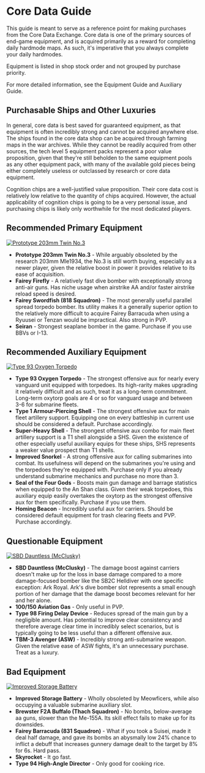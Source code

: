 # Core Data Guide
This guide is meant to serve as a reference point for making purchases from the Core Data Exchange. Core data is one of the primary sources of end-game equipment, and is acquired primarily as a reward for completing daily hardmode maps. As such, it's imperative that you always complete your daily hardmodes.

Equipment is listed in shop stock order and not grouped by purchase priority.

For more detailed information, see the Equipment Guide and Auxiliary Guide.

## Purchasable Ships and Other Luxuries
In general, core data is best saved for guaranteed equipment, as that equipment is often incredibly strong and cannot be acquired anywhere else. The ships found in the core data shop can be acquired through farming maps in the war archives. While they cannot be readily acquired from other sources, the tech level 5 equipment packs represent a poor value proposition, given that they're still beholden to the same equipment pools as any other equipment pack, with many of the available gold pieces being either completely useless or outclassed by research or core data equipment.

Cognition chips are a well-justified value proposition. Their core data cost is relatively low relative to the quantity of chips acquired. However, the actual applicability of cognition chips is going to be a very personal issue, and purchasing chips is likely only worthwhile for the most dedicated players.

## Recommended Primary Equipment
[![Prototype 203mm Twin No.3]()]()
 - **Prototype 203mm Twin No.3** - While arguably obsoleted by the research 203mm Mle1934, the No.3 is still worth buying, especially as a newer player, given the relative boost in power it provides relative to its ease of acquisition.
 - **Fairey Firefly** - A relatively fast dive bomber with exceptionally strong anti-air guns. Has niche usage when airstrike AA and/or faster airstrike reload speed is desired.
 - **Fairey Swordfish (818 Squadron)** - The most generally useful parallel spread torpedo bomber. Its utility makes it a generally superior option to the relatively more difficult to acquire Fairey Barracuda when using a Ryuusei or Tenzan would be impractical. Also strong in PVP.
 - **Seiran** - Strongest seaplane bomber in the game. Purchase if you use BBVs or I-13.

## Recommended Auxiliary Equipment
[![Type 93 Oxygen Torpedo]()]()
 - **Type 93 Oxygen Torpedo** - The strongest offensive aux for nearly every vanguard unit equipped with torpedoes. Its high-rarity makes upgrading it relatively difficult and as such, treat it as a long-term commitment. Long-term oxytorp goals are 4 or so for vanguard usage and between 3-6 for submarine fleets.
 - **Type 1 Armour-Piercing Shell** - The strongest offensive aux for main fleet artillery support. Equipping one on every battleship in current use should be considered a default. Purchase accordingly.
 - **Super-Heavy Shell** - The strongest offensive aux combo for main fleet artillery support is a T1 shell alongside a SHS. Given the existence of other especially useful auxiliary equips for these ships, SHS represents a weaker value prospect than T1 shells.
 - **Improved Snorkel** - A strong offensive aux for calling submarines into combat. Its usefulness will depend on the submarines you're using and the torpedoes they're equipped with. Purchase only if you already understand submarine mechanics and purchase no more than 3.
 - **Seal of the Four Gods** - Boosts main gun damage and barrage statistics when equipped to the An Shan class. Given their weak torpedoes, this auxiliary equip easily overtakes the oxytorp as the strongest offensive aux for them specifically. Purchase if you use them.
 - **Homing Beacon** - Incredibly useful aux for carriers. Should be considered default equipment for trash clearing fleets and PVP. Purchase accordingly.

## Questionable Equipment
[![SBD Dauntless (McClusky)]()]()
 - **SBD Dauntless (McClusky)** - The damage boost against carriers doesn't make up for the loss in base damage compared to a more damage-focused bomber like the SB2C Helldiver with one specific exception: Ark Royal. Ark's dive bomber slot represents a small enough portion of her damage that the damage boost becomes relevant for her and her alone.
 - **100/150 Aviation Gas** - Only useful in PVP.
 - **Type 98 Firing Delay Device** - Reduces spread of the main gun by a negligible amount. Has potential to improve clear consistency and therefore average clear time in incredibly select scenarios, but is typically going to be less useful than a different offensive aux.
 - **TBM-3 Avenger (ASW)** - Incredibly strong anti-submarine weapon. Given the relative ease of ASW fights, it's an unnecessary purchase. Treat as a luxury.

## Bad Equipment
[![Improved Storage Battery]()]()
 - **Improved Storage Battery** - Wholly obsoleted by Meowficers, while also occupying a valuable submarine auxiliary slot.
 - **Brewster F2A Buffalo (Thach Squadron)** - No bombs, below-average aa guns, slower than the Me-155A. Its skill effect fails to make up for its downsides.
 - **Fairey Barracuda (831 Squadron)** - What if you took a Suisei, made it deal half damage, and gave its bombs an abysmally low 24% chance to inflict a debuff that increases gunnery damage dealt to the target by 8% for 6s. Hard pass.
 - **Skyrocket** - It go fast.
 - **Type 94 High-Angle Director** - Only good for cooking rice.
